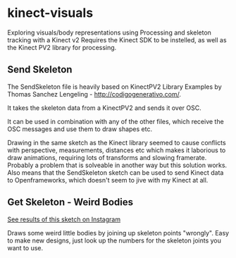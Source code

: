 # kinect-visuals
Exploring visuals/body representations using Processing and skeleton tracking with a Kinect v2
Requires the Kinect SDK to be instelled, as well as the Kinect PV2 library for processing. 


## Send Skeleton 

The SendSkeleton file is heavily based on KinectPV2 Library Examples by Thomas Sanchez Lengeling - http://codigogenerativo.com/.

It takes the skeleton data from a KinectPV2 and sends it over OSC.

It can be used in combination with any of the other files, which receive the OSC messages and use them to draw shapes etc.

Drawing in the same sketch as the Kinect library seemed to cause conflicts with perspective, measurements, distances etc which makes it laborious to draw animations, requiring lots of transforms and slowing framerate. Probably a problem that is solveable in another way but this solution works. Also means that the SendSkeleton sketch can be used to send Kinect data to Openframeworks, which doesn't seem to jive with my Kinect at all.


## Get Skeleton - Weird Bodies

[See results of this sketch on Instagram](https://www.instagram.com/p/BeWJS-Cg9xX/)

Draws some weird little bodies by joining up skeleton points "wrongly".
Easy to make new designs, just look up the numbers for the skeleton joints you want to use.

 
